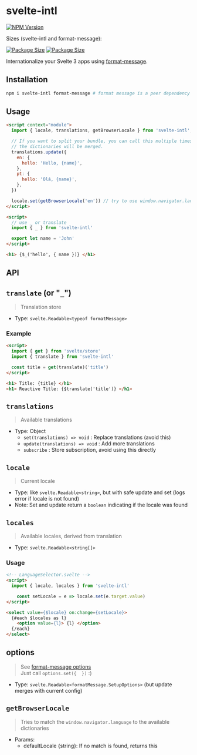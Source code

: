 # svelte-intl

[![NPM Version](https://img.shields.io/npm/v/svelte-intl.svg)](https://npm.im/svelte-intl)

Sizes (svelte-intl and format-message): 

[![Package Size](https://badgen.net/bundlephobia/minzip/svelte-intl)](https://bundlephobia.com/result?p=svelte-intl@latest)
[![Package Size](https://badgen.net/bundlephobia/minzip/format-message)](https://bundlephobia.com/result?p=format-message@latest)

Internationalize your Svelte 3 apps using [format-message](https://github.com/format-message/format-message).

## Installation
```sh
npm i svelte-intl format-message # format message is a peer dependency
```

## Usage

```html
<script context="module">
  import { locale, translations, getBrowserLocale } from 'svelte-intl';

  // If you want to split your bundle, you can call this multiple times,
  // the dictionaries will be merged.
  translations.update({
    en: {
      hello: 'Hello, {name}',
    },
    pt: {
      hello: 'Olá, {name}',
    },
  })

  locale.set(getBrowserLocale('en')) // try to use window.navigator.language
</script>

<script>
  // use _ or translate
  import { _ } from 'svelte-intl'

  export let name = 'John'
</script>

<h1> {$_('hello', { name })} </h1>
```

## API

## `translate` (or "`_`")
> Translation store
- Type: `svelte.Readable<typeof formatMessage>`

### Example

```html
<script>
  import { get } from 'svelte/store'
  import { translate } from 'svelte-intl'

  const title = get(translate)('title')
</script>

<h1> Title: {title} </h1>
<h1> Reactive Title: {$translate('title')} </h1>
```

## `translations`
> Available translations
- Type: Object
  - `set(translations) => void` : Replace translations (avoid this)
  - `update(translations) => void` : Add more translations
  -  `subscribe` : Store subscription, avoid using this directly

## `locale`
> Current locale
- Type: like `svelte.Readable<string>`, but with safe update and set (logs error if locale is not found)
- Note: Set and update return a `boolean` indicating if the locale was found

## `locales`
> Available locales, derived from translation
- Type: `svelte.Readable<string[]>`

### Usage
```html
<!-- LanguageSelector.svelte -->
<script>
  import { locale, locales } from 'svelte-intl'

	const setLocale = e => locale.set(e.target.value)
</script>

<select value={$locale} on:change={setLocale}>
  {#each $locales as l}
    <option value={l}> {l} </option>
  {/each}
</select>
```

## options
> See [format-message options](https://github.com/format-message/format-message/tree/master/packages/format-message#formatmessagesetupoptions) \
  Just call `options.set({  })` :)
- Type: `svelte.Readable<formatMessage.SetupOptions>` (but update merges with current config)

## `getBrowserLocale`
> Tries to match the `window.navigator.language` to the available dictionaries
- Params:
  - defaultLocale {string}: If no match is found, returns this
